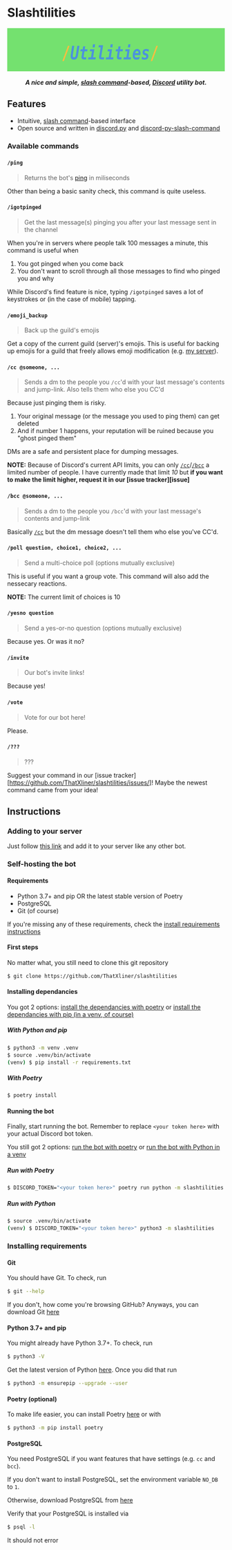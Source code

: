 # Slashtilities
<center>

<img src="./assets/banner.png" height="100"></img>

***A nice and simple, [slash command](https://discord.com/developers/docs/interactions/slash-commands#slash-commands)-based, [Discord](https://discord.com/) utility bot.***

</center>

## Features

 - Intuitive, [slash command](https://discord.com/developers/docs/interactions/slash-commands#slash-commands)-based interface
 - Open source and written in [discord.py](https://discordpy.readthedocs.io/) and [discord-py-slash-command](https://discord-py-slash-command.readthedocs.io)

### Available commands
#### `/ping`

> Returns the bot's [ping](https://www.rtr.at/TKP/service/rtr-nettest/help/test_result/netztestfaq_testergebnis_0300.en.html) in miliseconds

Other than being a basic sanity check, this command is quite useless.

#### `/igotpinged`

> Get the last message(s) pinging you after your last message sent in the channel

When you're in servers where people talk 100 messages a minute, this command is useful when

1. You got pinged when you come back
2. You don't want to scroll through all those messages to find who pinged you and why

While Discord's find feature is nice, typing `/igotpinged` saves a lot of keystrokes or (in the case of mobile) tapping.

#### `/emoji_backup`

> Back up the guild's emojis

Get a copy of the current guild (server)'s emojis. This is useful for backing up emojis for a guild that freely allows emoji modification (e.g. [my server](https://thatxliner.github.io/discord/server.html)).

#### `/cc @someone, ...`

> Sends a dm to the people you `/cc`'d with your last message's contents and jump-link. Also tells them who else you CC'd

Because just pinging them is risky.

1. Your original message (or the message you used to ping them) can get deleted
2. And if number 1 happens, your reputation will be ruined because you "ghost pinged them"

DMs are a safe and persistent place for dumping messages.

**NOTE:** Because of Discord's current API limits, you can only [`/cc`](#cc-someone-)/[`/bcc`](#bcc-someone-) a limited number of people. I have currently made that limit *10* but **if you want to make the limit higher, request it in our [issue tracker][issue]**

#### `/bcc @someone, ...`

> Sends a dm to the people you `/bcc`'d with your last message's contents and jump-link

Basically [`/cc`](#cc-someone-) but the dm message doesn't tell them who else you've CC'd.

#### `/poll question, choice1, choice2, ...`

> Send a multi-choice poll (options mutually exclusive)

This is useful if you want a group vote. This command will also add the nessecary reactions.

**NOTE:** The current limit of choices is 10

#### `/yesno question`

> Send a yes-or-no question (options mutually exclusive)

Because yes. Or was it no?

#### `/invite`

> Our bot's invite links!

Because yes!

#### `/vote`

> Vote for our bot here!

Please.

#### `/???`

> ???

Suggest your command in our [issue tracker][https://github.com/ThatXliner/slashtilities/issues/]! Maybe the newest command came from your idea!
## Instructions

### Adding to your server

Just follow [this link](https://thatxliner.github.io/discord/bots/slashtilities.html) and add it to your server like any other bot.

### Self-hosting the bot

#### Requirements

 - Python 3.7+ and pip OR the latest stable version of Poetry
 - PostgreSQL
 - Git (of course)

If you're missing any of these requirements, check the [install requirements instructions](#installing-requirements)

#### First steps

No matter what, you still need to clone this git repository

```bash
$ git clone https://github.com/ThatXliner/slashtilities
```

#### Installing dependancies

You got 2 options: [install the dependancies with poetry](#with-poetry) or [install the dependancies with pip (in a venv, of course)](#with-python-and-pip)

##### With Python and pip

```bash
$ python3 -m venv .venv
$ source .venv/bin/activate
(venv) $ pip install -r requirements.txt
```

##### With Poetry

```bash
$ poetry install
```

#### Running the bot

Finally, start running the bot. Remember to replace `<your token here>` with your actual Discord bot token.

You still got 2 options: [run the bot with poetry](#run-with-poetry) or [run the bot with Python in a venv](#run-with-python)


##### Run with Poetry

```bash
$ DISCORD_TOKEN="<your token here>" poetry run python -m slashtilities
```

##### Run with Python

```bash
$ source .venv/bin/activate
(venv) $ DISCORD_TOKEN="<your token here>" python3 -m slashtilities
```

### Installing requirements

#### Git

You should have Git. To check, run

```bash
$ git --help
```

If you don't, how come you're browsing GitHub? Anyways, you can download Git [here](https://git-scm.com/downloads)

#### Python 3.7+ and pip

You might already have Python 3.7+. To check, run

```bash
$ python3 -V
```

Get the latest version of Python [here](https://www.python.org/downloads/). Once you did that run

```bash
$ python3 -m ensurepip --upgrade --user
```

#### Poetry (optional)

To make life easier, you can install Poetry [here](https://python-poetry.org/docs/#installation) or with

```bash
$ python3 -m pip install poetry
```

#### PostgreSQL

You need PostgreSQL if you want features that have settings (e.g. `cc` and `bcc`).

If you don't want to install PostgreSQL, set the environment variable `NO_DB` to `1`.

Otherwise, download PostgreSQL from [here](https://www.postgresql.org/download/)

Verify that your PostgreSQL is installed via

```bash
$ psql -l
```

It should not error
